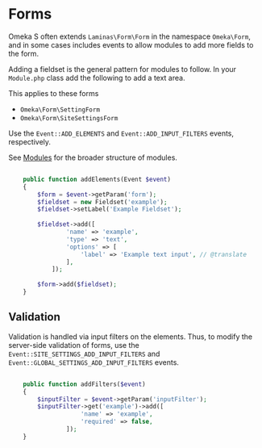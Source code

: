 # Forms

Omeka S often extends `Laminas\Form\Form` in the namespace `Omeka\Form`, and in some cases includes events to allow modules to add more fields to the form.

Adding a fieldset is the general pattern for modules to follow. In your `Module.php` class add the following to add a text area. 

This applies to these forms

* `Omeka\Form\SettingForm`
* `Omeka\Form\SiteSettingsForm`


Use the `Event::ADD_ELEMENTS` and `Event::ADD_INPUT_FILTERS` events, respectively.

See [Modules](../modules/index.md) for the broader structure of modules.

```php

    public function addElements(Event $event)
    {
        $form = $event->getParam('form');
        $fieldset = new Fieldset('example');
        $fieldset->setLabel('Example Fieldset');
        
        $fieldset->add([
                'name' => 'example',
                'type' => 'text',
                'options' => [
                    'label' => 'Example text input', // @translate
                ],
            ]);
            
        $form->add($fieldset);
    }

```

## Validation

Validation is handled via input filters on the elements. Thus, to modify the server-side validation of forms, use the `Event::SITE_SETTINGS_ADD_INPUT_FILTERS` and `Event::GLOBAL_SETTINGS_ADD_INPUT_FILTERS` events.

```php

    public function addFilters($event)
    {
        $inputFilter = $event->getParam('inputFilter');
        $inputFilter->get('example')->add([
                    'name' => 'example',
                    'required' => false,
                ]);
    }
```

